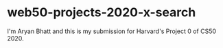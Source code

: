 # web50-projects-2020-x-search


I'm Aryan Bhatt and this is my submission for Harvard's Project 0 of CS50 2020.
